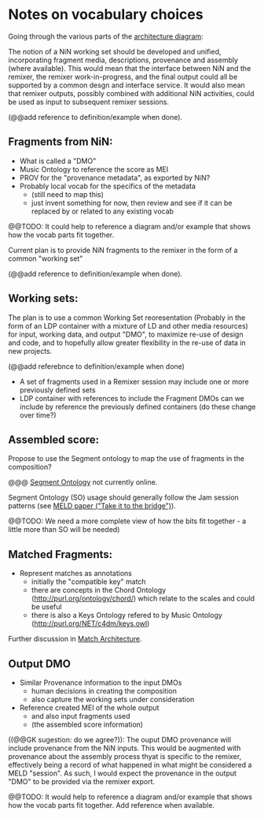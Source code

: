 
# Notes on vocabulary choices

Going through the various parts of the [architecture diagram](https://github.com/oerc-music/nin-remixer-public/blob/master/notes/Architecture.svg):

The notion of a NiN working set should be developed and unified, incorporating fragment media, descriptions, provenance and assembly (where available).  This would mean that the interface between NiN and the remixer, the remixer work-in-progress, and the final output could all be supported by a common desgn and interface service.  It would also mean that remixer outputs, possibly combined with additional NiN activities, could be used as input to subsequent remixer sessions.

(@@add reference to definition/example when done).  


## Fragments from NiN:

- What is called a "DMO"
- Music Ontology to reference the score as MEI
- PROV for the "provenance metadata", as exported by NiN?
- Probably local vocab for the specifics of the metadata
    - (still need to map this)
    - just invent something for now, then review and see if it can be replaced by or related to any existing vocab

@@TODO: It could help to reference a diagram and/or example that shows how the vocab parts fit together.

Current plan is to provide NiN fragments to the remixer in the form of a common "working set"

(@@add reference to definition/example when done).  


## Working sets:

The plan is to use a common Working Set reoresentation (Probably in the form of an LDP container with a mixture of LD and other media resources) for input, working data, and output "DMO", to maximize re-use of design and code, and to hopefully allow greater flexibility in the re-use of data in new projects.

(@@add referebnce to definition/example when done)

- A set of fragments used in a Remixer session may include one or more previously defined sets
- LDP container with references to include the Fragment DMOs can we include by reference the previously defined containers (do these change over time?)

## Assembled score:

Propose to use the Segment ontology to map the use of fragments in the composition?

@@@ [Segment Ontology](https://www.linkedmusic.org/ontologies) not currently online.

Segment Ontology (SO) usage should generally follow the Jam session patterns (see [MELD paper ("Take it to the bridge")](https://ismir2017.smcnus.org/wp-content/uploads/2017/10/190_Paper.pdf)).

@@TODO:
We need a more complete view of how the bits fit together - a little more than SO will be needed)


## Matched Fragments:

- Represent matches as annotations
    - initially the "compatible key" match
    - there are concepts in the Chord Ontology (http://purl.org/ontology/chord/) which relate to the scales and could be useful
    - there is also a Keys Ontology refered to by Music Ontology (http://purl.org/NET/c4dm/keys.owl)

Further discussion in [Match Architecture](Match-Architecture.md).


## Output DMO
 
- Similar Provenance information to the input DMOs
    - human decisions in creating the composition
    - also capture the working sets under consideration
- Reference created MEI of the whole output
    - and also input fragments used
    - (the assembled score information)

((@@GK sugestion: do we agree?)):
The ouput DMO provenance will include provenance from the NiN inputs.  This would be augmented with provenance about the assembly process thyat is specific to the remixer, effectively being a record of what happened in what might be considered a MELD "session".  As such, I would expect the provenance in the output "DMO" to be provided via the remixer export.

@@TODO: It would help to reference a diagram and/or example that shows how the vocab parts fit together.  Add reference when available.
